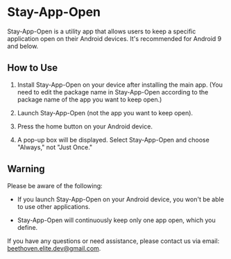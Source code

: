 # Stay-App-Open

Stay-App-Open is a utility app that allows users to keep a specific application open on their Android devices. It's recommended for Android 9 and below.

## How to Use

1. Install Stay-App-Open on your device after installing the main app. (You need to edit the package name in Stay-App-Open according to the package name of the app you want to keep open.)

2. Launch Stay-App-Open (not the app you want to keep open).

3. Press the home button on your Android device.

4. A pop-up box will be displayed. Select Stay-App-Open and choose "Always," not "Just Once."

## Warning

Please be aware of the following:

- If you launch Stay-App-Open on your Android device, you won't be able to use other applications.

- Stay-App-Open will continuously keep only one app open, which you define.

If you have any questions or need assistance, please contact us via email: [beethoven.elite.dev@gmail.com](mailto:beethoven.elite.dev@gmail.com).
